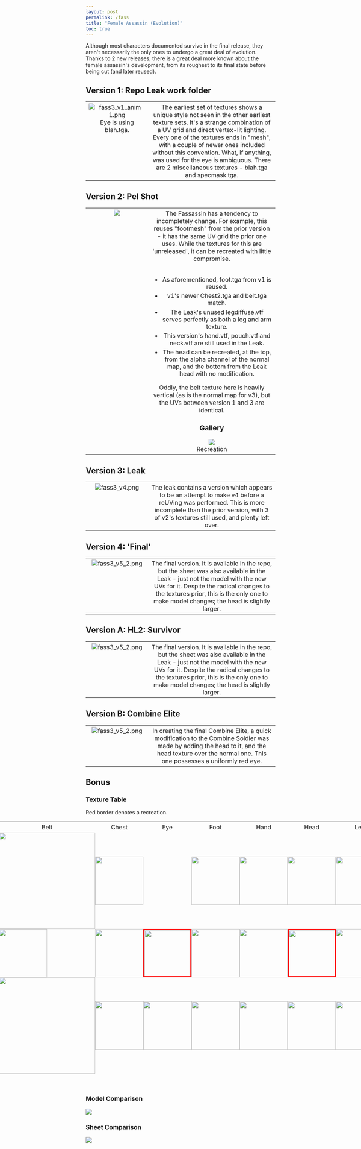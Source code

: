 ```yaml
---
layout: post
permalink: /fass
title: "Female Assassin (Evolution)"
toc: true
---
```

<style>
table li
{
  margin-top:5px;
  line-height:120%;
}
th {
      font-weight: 400;
}
table tr th:first-of-type
{
  width:33%;
  vertical-align:top;
}

img
{
  max-height:500px;
}
.textable
{
  margin-left:-400px;
  min-width:1600px;
}
.textable table td
{
  padding:0px;  
}
.textable table tr th:first-of-type
{
  width:25px;
  margin:auto;
}
.textable table tbody 
{
  border:0px;
  border-spacing:0px;
}
.recr img
{
  box-sizing: border-box;
  border: 3px solid red;
}
.textable img 
{
  margin-left:auto;
  margin-right:auto;
  width:128px;
} 
.textable img.belt
{
  width:256px;
}
</style>

Although most characters documented survive in the final release, they aren't necessarily the only ones to undergo a great deal of evolution. Thanks to 2 new releases, there is a great deal more known about the female assassin's development, from its roughest to its final state before being cut (and later reused). 

## Version 1: Repo Leak work folder
<table>  
  <tr>  
    <th>
    <img alt="fass3_v1_anim 1.png"  src="assets/fass3_v1_anim%201.png"><br>Eye is using blah.tga.
    </th>
    <th style="vertical-align:top;">
    The earliest set of textures shows a unique style not seen in the other earliest texture sets. It's a strange combination of a UV grid and direct vertex-lit lighting. Every one of the textures ends in "mesh", with a couple of newer ones included without this convention. What, if anything, was used for the eye is ambiguous. There are 2 miscellaneous textures - blah.tga and specmask.tga. 
    </th>
  </tr>
</table>

## Version 2: Pel Shot
<table>  
  <tr>  
    <th>
    <img  src="assets/pel_assassin.png">
    </th>
    <th> 
    The Fassassin has a tendency to incompletely change. For example, this reuses "footmesh" from the prior version - it has the same UV grid the prior one uses. While the textures for this are 'unreleased', it can be recreated with little compromise.<br><br>
    <ul>  
      <li>As aforementioned, foot.tga from v1 is reused.</li>
      <li>v1's newer Chest2.tga and belt.tga match.</li>
      <li>The Leak's unused legdiffuse.vtf serves perfectly as both a leg and arm texture.</li>
      <li>This version's hand.vtf, pouch.vtf and neck.vtf are still used in the Leak.</li>  
      <li>The head can be recreated, at the top, from the alpha channel of the normal map, and the bottom from the Leak head with no modification.</li>
    </ul>
    Oddly, the belt texture here is heavily vertical (as is the normal map for v3), but the UVs between version 1 and 3 are identical.
    <h3>Gallery</h3>
      <img  src="assets/fass3_v3.png"><br>Recreation
    </th>
  </tr>
</table>

## Version 3: Leak
<table>  
  <tr>  
    <th>
    <img alt="fass3_v4.png"  src="assets/fass3_v4.png">
    </th>
    <th style="vertical-align:top;">
    The leak contains a version which appears to be an attempt to make v4 before a reUVing was performed. This is more incomplete than the prior version, with 3 of v2's textures still used, and plenty left over. 
    </th>
  </tr>
</table>

## Version 4: 'Final'
<table>  
  <tr>  
    <th>
    <img alt="fass3_v5_2.png"  src="assets/fass3_v5_2.png">
    </th>
    <th style="vertical-align:top;">
    The final version. It is available in the repo, but the sheet was also available in the Leak - just not the model with the new UVs for it. Despite the radical changes to the textures prior, this is the only one to make model changes; the head is slightly larger.
    </th>
  </tr>
</table>

## Version A: HL2: Survivor
<table>  
  <tr>  
    <th>
      <img alt="fass3_v5_2.png"  src="assets/fass3_v6_1.png">
    </th>
    <th style="vertical-align:top;">
      The final version. It is available in the repo, but the sheet was also available in the Leak - just not the model with the new UVs for it. Despite the radical changes to the textures prior, this is the only one to make model changes; the head is slightly larger.
    </th>
  </tr>
</table>

## Version B: Combine Elite
<table>  
  <tr>  
    <th>
      <img alt="fass3_v5_2.png"  src="assets/fass_vb.png">
    </th>
    <th style="vertical-align:top;">
      In creating the final Combine Elite, a quick modification to the Combine Soldier was made by adding the head to it, and the head texture over the normal one. This one possesses a uniformly red eye.
    </th>
  </tr>
</table>

## Bonus

### Texture Table

Red border denotes a recreation.

<div class="textable">
  <table>
    <thead>
      <tr class="header">
        <th> </th>
        <th>Arm</th>
        <th>Belt</th>
        <th>Chest</th>
        <th>Eye</th>
        <th>Foot</th>
        <th>Hand</th>
        <th>Head</th>
        <th>Leg</th>
        <th>Neck</th>
        <th>Pouch</th>
      </tr>
    </thead>
    <tbody>
      <tr class="odd">
        <td>v1</td>
        <td><img src="assets/fass_v1/1_armmesh.png" /></td>
        <td><img class="belt" src="assets/fass_v1/1_beltmesh.png"></td>
        <td><img src="assets/fass_v1/1_chestmesh.png" /></td>
        <td></td>
        <td><img src="assets/fass_v1/1_footmesh.png" /></td>
        <td><img src="assets/fass_v1/1_handmesh.png" /></td>
        <td><img src="assets/fass_v1/1_headmesh.png" /></td>
        <td><img src="assets/fass_v1/1_legmesh.png" /></td>
        <td><img src="assets/fass_v1/1_neckmesh.png" /></td>
        <td><img src="assets/fass_v1/1_pouchmesh.png" /></td>
      </tr>
      <tr class="even">
        <td>v2</td>
        <td><img src="assets/fass_v3/3_legdiffuse.png" /></td>
        <td><img height="128" src="assets/fass_v1/1_belt.png"></td>
        <td><img src="assets/fass_v1/1_chest2.png" /></td>
        <td><div class="recr"><img src="assets/fass_v2/2_eye.png" /></div>
        <td><img src="assets/fass_v1/1_footmesh.png" /></td>
        <td><img src="assets/fass_v3/3_hand.png" /></td>
        <td><div class="recr"><img src="assets/fass_v2/2_head.png" /></div>
        <td><img src="assets/fass_v3/3_legdiffuse.png" /></td>
        <td><img src="assets/fass_v3/3_neck.png" /></td>
        <td><img src="assets/fass_v3/3_pouch.png" /></td>
      </tr>
      <tr class="odd">
        <td>v3</td>
        <td><img src="assets/fass_v3/3_arm.png" /></td>
        <td><img class="belt" src="assets/fass_v3/3_belt.png"></td>
        <td><img src="assets/fass_v3/3_chest2.png" /></td>
        <td><img src="assets/fass_v3/3_eye.png" /></td>
        <td><img src="assets/fass_v3/3_foot.png" /></td>
        <td><img src="assets/fass_v3/3_hand.png" /></td>
        <td><img src="assets/fass_v3/3_head.png" /></td>
        <td><img src="assets/fass_v3/3_leg.png" /></td>
        <td><img src="assets/fass_v3/3_neck.png" /></td>
        <td><img src="assets/fass_v3/3_pouch.png" /></td>
      </tr>
    </tbody>
  </table>
</div>
<br>
<h3> Model Comparison </h3>

<img src="assets/fass_full_anim.png" />

<h3> Sheet Comparison </h3>

<img src="assets/sheet_anim.png" />